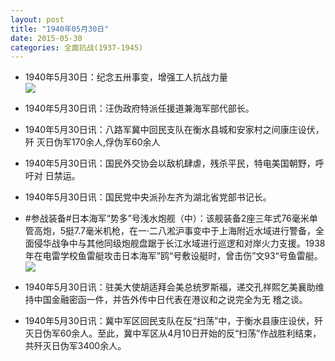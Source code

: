 ```yaml
---
layout: post
title: "1940年05月30日"
date: 2015-05-30
categories: 全面抗战(1937-1945)
---
```


<meta name="referrer" content="no-referrer" />

- 1940年5月30日：纪念五卅事变，增强工人抗战力量 <br/><img src="https://ww3.sinaimg.cn/large/aca367d8jw1esmkteu2dkj211y0hqdmw.jpg" />

- 1940年5月30日讯：汪伪政府特派任援道兼海军部代部长。 

- 1940年5月30日讯：八路军冀中回民支队在衡水县城和安家村之间康庄设伏，歼 灭日伪军170余人,俘伪军60余人 

- 1940年5月30日讯：国民外交协会以敌机肆虐，残杀平民，特电美国朝野，呼吁对 日禁运。 

- 1940年5月30日讯：国民党中央派孙左齐为湖北省党部书记长。 

- #参战装备#日本海军“势多”号浅水炮舰（中）：该舰装备2座三年式76毫米单管高炮，5挺7.7毫米机枪，在一·二八淞沪事变中于上海附近水域进行警备，全面侵华战争中与其他同级炮舰盘踞于长江水域进行巡逻和对岸火力支援。1938年在电雷学校鱼雷艇攻击日本海军”鸥“号敷设艇时，曾击伤”文93“号鱼雷艇。 <br/><img src="https://ww1.sinaimg.cn/large/aca367d8jw1esm1r03xjoj20dv0giacs.jpg" />

- 1940年5月30日讯：驻美大使胡适拜会美总统罗斯福，递交孔祥熙乞美襄助维持中国金融密函一件，并告外传中日代表在港议和之说完全为无 稽之谈。  

- 1940年5月30日讯：冀中军区回民支队在反“扫荡”中，于衡水县康庄设伏，歼灭日伪军60余人。至此，冀中军区从4月10日开始的反“扫荡”作战胜利结束，共歼灭日伪军3400余人。 

